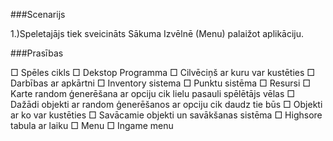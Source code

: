 ###Scenarijs

1.)Speletajājs tiek sveicināts Sākuma Izvēlnē (Menu) palaižot aplikāciju.

###Prasības

 □ Spēles cikls
 □ Dekstop Programma
 □ Cilvēciņš ar kuru var kustēties
 □ Darbības ar apkārtni
 □ Inventory sistema
 □ Punktu sistēma
 □ Resursi
 □ Karte random ģenerēšana ar opciju cik lielu pasauli spēlētājs vēlas
 □ Dažādi objekti ar random ģenerēšanos ar opciju cik daudz tie būs
 □  Objekti ar ko var kustēties
 □ Savācamie objekti un savākšanas sistēma
 □ Highsore tabula ar laiku
 □ Menu
 □ Ingame menu
 
